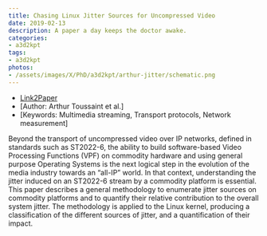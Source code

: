 ```yaml
---
title: Chasing Linux Jitter Sources for Uncompressed Video
date: 2019-02-13
description: A paper a day keeps the doctor awake.
categories:
- a3d2kpt
tags:
- a3d2kpt
photos:
- /assets/images/X/PhD/a3d2kpt/arthur-jitter/schematic.png
---
```


* [Link2Paper](https://www.thomasclausen.net/wp-content/uploads/2019/01/paper.pdf)
* [Author: Arthur Toussaint et al.] 
* [Keywords: Multimedia streaming, Transport protocols, Network measurement]

Beyond the transport of uncompressed video over IP networks, defined in standards such as ST2022-6, the ability to build software-based Video Processing Functions (VPF) on commodity hardware and using general purpose Operating Systems is the next logical step in the evolution of the media industry towards an “all-IP” world. In that context, understanding the jitter induced on an ST2022-6 stream by a commodity platform is essential. This paper describes a general methodology to enumerate jitter sources on commodity platforms and to quantify their relative contribution to the overall system jitter. The methodology is applied to the Linux kernel, producing a classification of the different sources of jitter, and a quantification of their impact.
